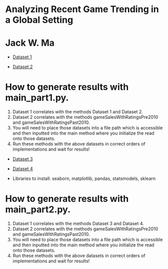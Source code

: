 # Analyzing Recent Game Trending in a Global Setting

# Jack W. Ma

* [Dataset 1](https://www.kaggle.com/sidtwr/videogames-sales-dataset?select=Video_Games_Sales_as_at_22_Dec_2016.csv)

* [Dataset 2](https://www.kaggle.com/kendallgillies/video-game-sales-and-ratings)

# How to generate results with main_part1.py.
1. Dataset 1 correlates with the methods Dataset 1 and Dataset 2. 
2. Dataset 2 correlates with the methods gameSalesWithRatingsPre2010 and gameSalesWithRatingsPast2010.
3. You will need to place those datasets into a file path which is accessible and then inputted into the
main method where you initialize the read onto those datasets.
4. Run these methods with the above datasets in correct orders of implementations and wait for results! 

* [Dataset 3](https://www.kaggle.com/gregorut/videogamesales/data)

* [Dataset 4](https://www.kaggle.com/rush4ratio/video-game-sales-with-ratings)

* Libraries to install: seaborn, matplotlib, pandas, statsmodels, sklearn

# How to generate results with main_part2.py.
1. Dataset 1 correlates with the methods Dataset 3 and Dataset 4. 
2. Dataset 2 correlates with the methods gameSalesWithRatingsPre2010 and gameSalesWithRatingsPast2010.
3. You will need to place those datasets into a file path which is accessible and then inputted into the
main method where you initialize the read onto those datasets.
4. Run these methods with the above datasets in correct orders of implementations and wait for results! 
